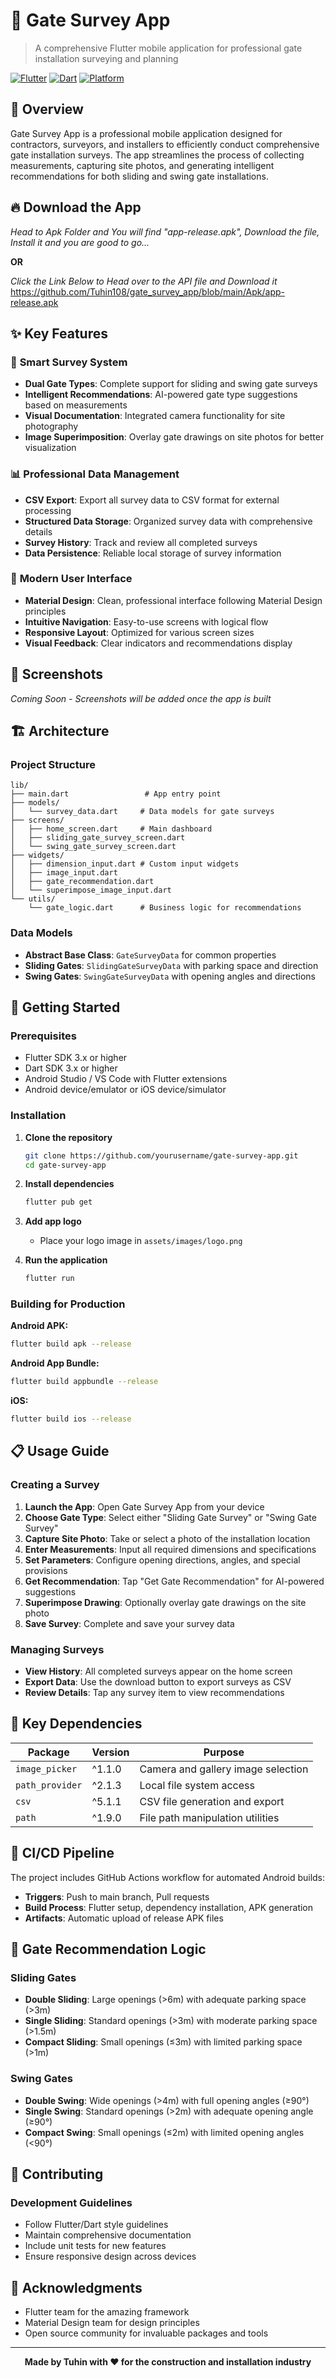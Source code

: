 # 🚪 Gate Survey App

> A comprehensive Flutter mobile application for professional gate installation surveying and planning

[![Flutter](https://img.shields.io/badge/Flutter-3.x-blue?style=flat-square&logo=flutter)](https://flutter.dev)
[![Dart](https://img.shields.io/badge/Dart-3.x-blue?style=flat-square&logo=dart)](https://dart.dev)
[![Platform](https://img.shields.io/badge/Platform-Android%20%7C%20iOS-lightgrey?style=flat-square)](https://flutter.dev/docs/development/tools/sdk/release-notes)

## 📖 Overview

Gate Survey App is a professional mobile application designed for contractors, surveyors, and installers to efficiently conduct comprehensive gate installation surveys. The app streamlines the process of collecting measurements, capturing site photos, and generating intelligent recommendations for both sliding and swing gate installations.

## 🔥 Download the App 
*Head to Apk Folder and You will find "app-release.apk", Download the file, Install it and you are good to go...*

**OR**

*Click the Link Below to Head over to the API file and Download it*
https://github.com/Tuhin108/gate_survey_app/blob/main/Apk/app-release.apk

## ✨ Key Features

### 🎯 **Smart Survey System**
- **Dual Gate Types**: Complete support for sliding and swing gate surveys
- **Intelligent Recommendations**: AI-powered gate type suggestions based on measurements
- **Visual Documentation**: Integrated camera functionality for site photography
- **Image Superimposition**: Overlay gate drawings on site photos for better visualization

### 📊 **Professional Data Management**
- **CSV Export**: Export all survey data to CSV format for external processing
- **Structured Data Storage**: Organized survey data with comprehensive details
- **Survey History**: Track and review all completed surveys
- **Data Persistence**: Reliable local storage of survey information

### 🎨 **Modern User Interface**
- **Material Design**: Clean, professional interface following Material Design principles
- **Intuitive Navigation**: Easy-to-use screens with logical flow
- **Responsive Layout**: Optimized for various screen sizes
- **Visual Feedback**: Clear indicators and recommendations display

## 📱 Screenshots

*Coming Soon - Screenshots will be added once the app is built*

## 🏗️ Architecture

### **Project Structure**
```
lib/
├── main.dart                 # App entry point
├── models/
│   └── survey_data.dart     # Data models for gate surveys
├── screens/
│   ├── home_screen.dart     # Main dashboard
│   ├── sliding_gate_survey_screen.dart
│   └── swing_gate_survey_screen.dart
├── widgets/
│   ├── dimension_input.dart # Custom input widgets
│   ├── image_input.dart
│   ├── gate_recommendation.dart
│   └── superimpose_image_input.dart
└── utils/
    └── gate_logic.dart      # Business logic for recommendations
```

### **Data Models**
- **Abstract Base Class**: `GateSurveyData` for common properties
- **Sliding Gates**: `SlidingGateSurveyData` with parking space and direction
- **Swing Gates**: `SwingGateSurveyData` with opening angles and directions

## 🚀 Getting Started

### **Prerequisites**
- Flutter SDK 3.x or higher
- Dart SDK 3.x or higher
- Android Studio / VS Code with Flutter extensions
- Android device/emulator or iOS device/simulator

### **Installation**

1. **Clone the repository**
   ```bash
   git clone https://github.com/yourusername/gate-survey-app.git
   cd gate-survey-app
   ```

2. **Install dependencies**
   ```bash
   flutter pub get
   ```

3. **Add app logo**
   - Place your logo image in `assets/images/logo.png`

4. **Run the application**
   ```bash
   flutter run
   ```

### **Building for Production**

**Android APK:**
```bash
flutter build apk --release
```

**Android App Bundle:**
```bash
flutter build appbundle --release
```

**iOS:**
```bash
flutter build ios --release
```

## 📋 Usage Guide

### **Creating a Survey**

1. **Launch the App**: Open Gate Survey App from your device
2. **Choose Gate Type**: Select either "Sliding Gate Survey" or "Swing Gate Survey"
3. **Capture Site Photo**: Take or select a photo of the installation location
4. **Enter Measurements**: Input all required dimensions and specifications
5. **Set Parameters**: Configure opening directions, angles, and special provisions
6. **Get Recommendation**: Tap "Get Gate Recommendation" for AI-powered suggestions
7. **Superimpose Drawing**: Optionally overlay gate drawings on the site photo
8. **Save Survey**: Complete and save your survey data

### **Managing Surveys**

- **View History**: All completed surveys appear on the home screen
- **Export Data**: Use the download button to export surveys as CSV
- **Review Details**: Tap any survey item to view recommendations

## 🔧 Key Dependencies

| Package | Version | Purpose |
|---------|---------|---------|
| `image_picker` | ^1.1.0 | Camera and gallery image selection |
| `path_provider` | ^2.1.3 | Local file system access |
| `csv` | ^5.1.1 | CSV file generation and export |
| `path` | ^1.9.0 | File path manipulation utilities |

## 🤖 CI/CD Pipeline

The project includes GitHub Actions workflow for automated Android builds:

- **Triggers**: Push to main branch, Pull requests
- **Build Process**: Flutter setup, dependency installation, APK generation
- **Artifacts**: Automatic upload of release APK files

## 🎯 Gate Recommendation Logic

### **Sliding Gates**
- **Double Sliding**: Large openings (>6m) with adequate parking space (>3m)
- **Single Sliding**: Standard openings (>3m) with moderate parking space (>1.5m)
- **Compact Sliding**: Small openings (≤3m) with limited parking space (>1m)

### **Swing Gates**
- **Double Swing**: Wide openings (>4m) with full opening angles (≥90°)
- **Single Swing**: Standard openings (>2m) with adequate opening angle (≥90°)
- **Compact Swing**: Small openings (≤2m) with limited opening angles (<90°)


## 🤝 Contributing


### **Development Guidelines**
- Follow Flutter/Dart style guidelines
- Maintain comprehensive documentation
- Include unit tests for new features
- Ensure responsive design across devices


## 🙏 Acknowledgments

- Flutter team for the amazing framework
- Material Design team for design principles
- Open source community for invaluable packages and tools

---

<div align="center">

**Made by Tuhin with ❤️ for the construction and installation industry**



</div>
